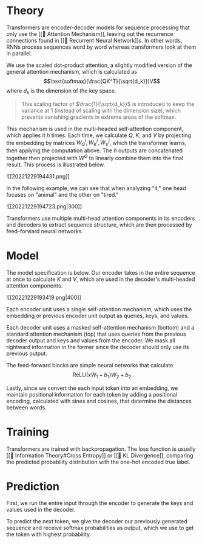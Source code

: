 # Theory
Transformers are encoder-decoder models for sequence processing that only use the [[🚨 Attention Mechanism]], leaving out the recurrence connections found in [[💬 Recurrent Neural Network]]s. In other words, RNNs process sequences word by word whereas transformers look at them in parallel.

We use the scaled dot-product attention, a slightly modified version of the general attention mechanism, which is calculated as $$\text{softmax}(\frac{QK^T}{\sqrt{d_k}})V$$
where $d_k$ is the dimension of the key space.

> This scaling factor of $\frac{1}{\sqrt{d_k}}$ is introduced to keep the variance at $1$ (instead of scaling with the dimension size), which prevents vanishing gradients in extreme areas of the softmax.

This mechanism is used in the multi-headed self-attention component, which applies it $h$ times. Each time, we calculate $Q$, $K$, and $V$ by projecting the embedding by matrices $W^i_Q,W^i_K, W^i_V$, which the transformer learns, then applying the computation above. The $h$ outputs are concatenated together then projected with $W^O$ to linearly combine them into the final result. This process is illustrated below.

![[20221229194431.png]]

In the following example, we can see that when analyzing "it," one head focuses on "animal" and the other on "tired."

![[20221229194723.png|300]]

Transformers use multiple multi-head attention components in its encoders and decoders to extract sequence structure, which are then processed by feed-forward neural networks.

# Model
The model specification is below. Our encoder takes in the entire sequence at once to calculate $K$ and $V$, which are used in the decoder's multi-headed attention components.

![[20221229193419.png|400]]

Each encoder unit uses a single self-attention mechanism, which uses the embedding or previous encoder unit output as queries, keys, and values.

Each decoder unit uses a masked self-attention mechanism (bottom) and a standard attention mechanism (top) that uses queries from the previous decoder output and keys and values from the encoder. We mask all rightward information in the former since the decoder should only use its previous output.

The feed-forward blocks are simple neural networks that calculate $$\text{ReLU}(xW_1 + b_1)W_2 + b_2$$

Lastly, since we convert the each input token into an embedding, we maintain positional information for each token by adding a positional encoding, calculated with sines and cosines, that determine the distances between words.

# Training
Transformers are trained with backpropagation. The loss function is usually [[🧮 Information Theory#Cross Entropy]] or [[📏 KL Divergence]], comparing the predicted probability distribution with the one-hot encoded true label.

# Prediction
First, we run the entire input through the encoder to generate the keys and values used in the decoder.

To predict the next token, we give the decoder our previously generated sequence and receive softmax probabilities as output, which we use to get the token with highest probability.